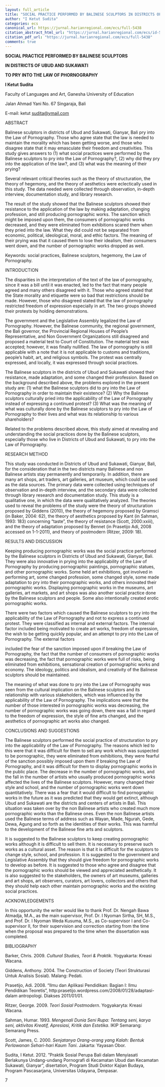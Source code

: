 ```yaml
---
layout: full_article
title: "SOCIAL PRACTICE PERFORMED BY BALINESE SCULPTORS IN DISTRICTS OF UBUD AND SUKAWATI TO PRY INTO THE LAW OF PHORNOGRAPHY"
author: "I Ketut Sudita"
categories: ecs
canonical_url: https://jurnal.harianregional.com/ecs/full-5438 
citation_abstract_html_url: "https://jurnal.harianregional.com/ecs/id-5438"
citation_pdf_url: "https://jurnal.harianregional.com/ecs/full-5438"  
comments: true
---
```


<p><span class="font1" style="font-weight:bold;">SOCIAL PRACTICE PERFORMED BY BALINESE SCULPTORS</span></p>
<p><span class="font1" style="font-weight:bold;">IN DISTRICTS OF UBUD AND SUKAWATI</span></p>
<p><span class="font1" style="font-weight:bold;">TO PRY INTO THE LAW OF PHORNOGRAPHY</span></p>
<p><span class="font0" style="font-weight:bold;">I Ketut Sudita</span></p>
<p><span class="font0">Faculty of Languages and Art, Ganesha University of Education</span></p>
<p><span class="font0">Jalan Ahmad Yani No. 67 Singaraja, Bali</span></p>
<p><span class="font0">E-mail: ketut </span><a href="mailto:sudita@ymail.com"><span class="font0" style="text-decoration:underline;">sudita@ymail.com</span></a></p>
<p><span class="font0">ABSTRACT</span></p>
<p><span class="font0">Balinese sculptors in districts of Ubud and Sukawati, Gianyar, Bali pry into the Law of Pornography. Those who agree state that the law is needed to maintain the morality which has been getting worse, and those who disagree state that it may emasculate their freedom and creativities. This study gives answers to (1) what social practices were performed by the Balinese sculptors to pry into the Law of Pornography?, (2) why did they pry into the application of the law?, and (3) what was the meaning of their prying?</span></p>
<p><span class="font0">Several relevant critical theories such as the theory of structuration, the theory of hegemony, and the theory of aesthetics were eclectically used in this study. The data needed were collected through observation, in-depth interview, documentation study, and library research.</span></p>
<p><span class="font0">The result of the study showed that the Balinese sculptors showed their resistance to the application of the law by making adaptation, changing profession, and still producing pornographic works. The sanction which might be imposed upon them, the consumers of pornographic works decreased, and they were eliminated from exhibitions scared them when they pried into the law. What they did could not be separated from economic, political, ideological, moral, and ethic factors. The meaning of their prying was that it caused them to lose their idealism, their consumers went down, and the number of pornographic works dropped as well.</span></p>
<p><span class="font0">Keywords: social practices, Balinese sculptors, hegemony, the Law of Pornography.</span></p>
<p><span class="font0">INTRODUCTION</span></p>
<p><span class="font0">The disparities in the interpretation of the text of the law of pornography, since it was a bill until it was enacted, led to the fact that many people agreed and many others disagreed with it. Those who agreed stated that the State morality and etiquette were so bad that restrictions should be made. However, those who disagreed stated that the law of pornography restricted freedom of expression especially in art. The two groups showed their protests by holding demonstrations.</span></p>
<p><span class="font0">The government and the Legislative Assembly legalized the Law of Pornography. However, the Balinese community, the regional government, the Bali governor, the Provincial Regional Houses of People’s Representative, and Non Government Organizations still disagreed and proposed a material test to Court of Constitution. The material test was accepted; however, it was finally nullified. The law of pornography is still applicable with a note that it is not applicable to customs and traditions, people’s habit, art, and religious symbols. The protest was centrally expressed, and locally, it was expressed through social practices.</span></p>
<p><span class="font0">The Balinese sculptors in the districts of Ubud and Sukawati showed their resistance, made adaptation, and some changed their profession. Based on the background described above, the problems explored in the present study are: (1) what the Balinese sculptors did to pry into the Law of Pornography in order to maintain their existence? (2) Why the Balinese sculptors culturally pried into the applicability of the Law of Pornography instead of expressing a continued protest? (3) What was the meaning of what was culturally done by the Balinese sculptors to pry into the Law of Pornography to their lives and what was its relationship to various shareholders?</span></p>
<p><span class="font0">Related to the problems described above, this study aimed at revealing and understanding the social practices done by the Balinese sculptors, especially those who live in Districts of Ubud and Sukawati, to pry into the Law of Pornography.</span></p>
<p><span class="font0">RESEARCH METHOD</span></p>
<p><span class="font0">This study was conducted in Districts of Ubud and Sukawati, Gianyar, Bali, for the consideration that in the two districts many Balinese and non Balinese artists stay permanently and temporarily. In addition, there are many art shops, art traders, art galleries, art museum, which could be used as the data sources. The primary data were collected using techniques of observation and in-depth interview, and the secondary data were collected through library research and documentation study. This study is a qualitative one, in which the data were qualitatively analyzed. The theories used to reveal the problems of the study were the theory of structuration proposed by Giddens (2010), the theory of hegemony proposed by Gramsci (in Baker, 2004: 62), the theory of aesthetics proposed by Kant (in Sahman, 1993: 183) concerning “taste”, the theory of resistance (Scott, 2000:xxiii), and the theory of adaptation proposed by Bennet (in Prasetijo Adi, 2008 accessed on 1-1-2011), and theory of postmodern (Ritzer, 2009: 18).</span></p>
<p><span class="font0">RESULTS AND DISCUSSION</span></p>
<p><span class="font0">Keeping producing pornographic works was the social practice performed by the Balinese sculptors in Districts of Ubud and Sukawati, Gianyar, Bali. They were also innovative in prying into the applicability of the Law of Pornography by producing pornographic paintings, pornographic statues, and other pornographic works. Some held art exhibitions, got involved in performing art, some changed profession, some changed style, some made adaptation to pry into their pornographic works, and others innovated their pornographic works. Displaying pornographic works in the museums, art galleries, art markets, and art shops was also another social practice done by the Balinese sculptors and people. Some also intentionally created erotic pornographic works.</span></p>
<p><span class="font0">There were two factors which caused the Balinese sculptors to pry into the applicability of the Law of Pornography and not to express a continued protest. They were classified as internal and external factors. The internal factor included being motivated to create art works, freedom of expression, the wish to be getting quickly popular, and an attempt to pry into the Law of Pornography. The external factors</span></p>
<p><span class="font0">included the fear of the sanction imposed upon if breaking the Law of Pornography, the fact that the number of consumers of pornographic works was decreasing, the fact that pornographic works were full of risks, being eliminated from exhibitions, sensational creation of pornographic works and economy. The ideology, politics and idealism, and creativity of the Balinese sculptors should be maintained.</span></p>
<p><span class="font0">The meaning of what was done to pry into the Law of Pornography was seen from the cultural implication on the Balinese sculptors and its relationship with various stakeholders, which was influenced by the applicability of the Law of Pornography. The implications were that the number of those interested in pornographic works was decreasing, the number of pornographic works was going down, there was a fall in regard to the freedom of expression, the style of fine arts changed, and the aesthetics of pornographic art works also changed.</span></p>
<p><span class="font0">CONCLUSIONS AND SUGGESTIONS</span></p>
<p><span class="font0">The Balinese sculptors performed the social practice of structuration to pry into the applicability of the Law of Pornography. The reasons which led to this were that it was difficult for them to sell any work which was suspected to be pornographic, they were eliminated from exhibitions, they were fearful of the sanction possibly imposed upon them if breaking the Law of Pornography, and it was difficult for them to display pornographic works in the public place. The decrease in the number of pornographic works, and the fall in the number of artists who usually produced pornographic works affected the lives of the Balinese sculptors. However, many changed their style and school, and the number of pornographic works went down quantitatively. There was a fear that it would difficult to find pornographic works in the future as it was predicted that they would get extinct, although Ubud and Sukawati are the districts and centers of artists in Bali. This situation was taken over by the non Balinese artists who created much more pornographic works than the Balinese ones. Even the non Balinese artists used the Balinese terms of address such as Wayan, Made, Ngurah, Gede, Dewa, Agung and so forth as the identities of their works. This was harmful to the development of the Balinese fine arts and sculptors.</span></p>
<p><span class="font0">It is suggested to the Balinese sculptors to keep creating pornographic works although it is difficult to sell them. It is necessary to preserve such works as a cultural asset. The reason is that it is difficult for the sculptors to change style, school, and profession. It is suggested to the government and Legislative Assembly that they should give freedom for pornographic works to develop as before. It is suggested to those who agree and disagree that the pornographic works should be viewed and appreciated aesthetically. It is also suggested to the stakeholders, the owners of art museums, galleries and art shops, art observers, curators, art lovers, collectors and others that they should help each other maintain pornographic works and the existing social practices.</span></p>
<p><span class="font0">ACKNOWLEDGEMENTS</span></p>
<p><span class="font0">In this opportunity the writer would like to thank Prof. Dr. Nengah Bawa Atmadja, M.A., as the main supervisor, Prof. Dr. I Nyoman Sirtha, SH, M.S., and Prof. Dr. I Nyoman Weda Kusuma, M.S., as Co-supervisor I and Co-supervisor II, for their supervision and correction starting from the time when the proposal was prepared to the time when the dissertation was completed.</span></p>
<p><span class="font1">BIBLIOGRAPHY</span></p>
<p><span class="font1">Barker, Chris. 2009. </span><span class="font1" style="font-style:italic;">Cultural Studies, Teori &amp;&nbsp;Praktik</span><span class="font1">. Yogyakarta: Kreasi Wacana.</span></p>
<p><span class="font1">Giddens, Anthony. 2004. The Construction of Society (Teori Strukturasi Untuk Analisis Sosial). Malang: Pedati.</span></p>
<p><span class="font1">Prasetijo, Adi. 2008. “Ilmu dan Aplikasi Pendidikan: Bagian I: Ilmu Pendidikan Teoretis”, http:prasetijo.wordpress.com/2008/01/28/adaptasi-dalam antropologi. Diakses 2011/01/01.</span></p>
<p><span class="font1">Ritzer, George. 2009. </span><span class="font1" style="font-style:italic;">Teori Sosial Postmodern</span><span class="font1">. Yogyakaryta: Kreasi Wacana.</span></p>
<p><span class="font1">Sahman, Humar. 1993. </span><span class="font1" style="font-style:italic;">Mengenali Dunia Seni Rupa: Tentang seni, karya seni, aktivitas Kreatif, Apresiasi, Kritik dan Estetika</span><span class="font1">. IKIP Semarang: Semarang Press.</span></p>
<p><span class="font1">Scott, James, C. 2000. </span><span class="font1" style="font-style:italic;">Senjatanya Orang-orang yang Kalah: Bentuk Perlawanan Sehari-hari Kaum Tani</span><span class="font1">. Jakarta: Yayasan Obor.</span></p>
<p><span class="font1">Sudita, I Ketut. 2012. ”Praktik Sosial Perupa Bali dalam Menyiasati Berlakunya Undang-undang Pornografi di Kecamatan Ubud dan Kecamatan Sukawati, Gianyar”, disertation, Program Studi Doktor Kajian Budaya, Program Pascasarjana, Universitas Udayana, Denpasar.</span></p>
<div>
<p><span class="font2">7</span></p>
</div><br clear="all">